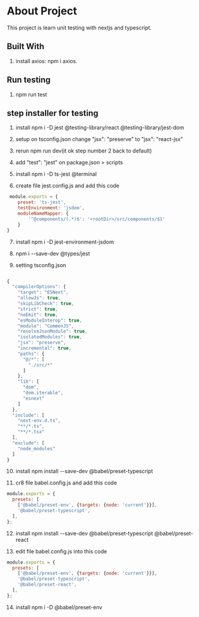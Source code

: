# About Project

This project is  learn unit testing with nextjs and typescript.

## Built With

1. install axios: npm i axios.

## Run testing

1. npm run test


## step installer for testing

1. install npm i -D jest @testing-library/react @testing-library/jest-dom

2. setup on tsconfig.json change "jsx": "preserve" to "jsx": "react-jsx"

3. rerun npm run dev(it ok step number 2 back to default)

4. add "test": "jest" on package.json > scripts

5. install npm i -D ts-jest @terminal

6. create file jest.config.js and add this code

```javascript
 module.exports = {
    preset: 'ts-jest',
    testEnvironment: 'jsdom',
    moduleNameMapper: {
        '^@components/(.*)$': '<rootDir>/src/components/$1'
    }
}
```

7. install npm i -D jest-environment-jsdom

8. npm i --save-dev @types/jest

9. setting tsconfig.json

```javascript

{
  "compilerOptions": {
    "target": "ESNext",
    "allowJs": true,
    "skipLibCheck": true,
    "strict": true,
    "noEmit": true,
    "esModuleInterop": true,
    "module": "CommonJS",
    "resolveJsonModule": true,
    "isolatedModules": true,
    "jsx": "preserve",
    "incremental": true,
    "paths": {
      "@/*": [
        "./src/*"
      ]
    },
    "lib": [
      "dom",
      "dom.iterable",
      "esnext"
    ]
  },
  "include": [
    "next-env.d.ts",
    "**/*.ts",
    "**/*.tsx"
  ],
  "exclude": [
    "node_modules"
  ]
}

```

10. install npm install --save-dev @babel/preset-typescript

11. cr8 file babel.config.js and add this code

```javascript
module.exports = {
  presets: [
    ['@babel/preset-env', {targets: {node: 'current'}}],
    '@babel/preset-typescript',
  ],
};
```

12. install npm install --save-dev @babel/preset-typescript @babel/preset-react

13. edit file babel.config.js into this code

```javascript
module.exports = {
  presets: [
    ['@babel/preset-env', {targets: {node: 'current'}}],
    '@babel/preset-typescript',
    '@babel/preset-react',
  ],
};
```

14. install npm i -D @babel/preset-env